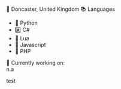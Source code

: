 📌 Doncaster, United Kingdom
📚 Languages
- 🐍 Python
- #️⃣ C#
- 🌙 Lua
- 📜 Javascript
- 🐘 PHP

💼 Currently working on:  
n.a

test